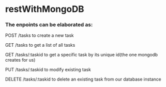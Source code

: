 # restWithMongoDB

### The enpoints can be elaborated as:

POST /tasks to create a new task

GET /tasks to get a list of all tasks

GET /tasks/:taskid to get a specific task by its unique id(the one mongodb creates for us)

PUT /tasks/:taskid to modify existing task

DELETE /tasks/:taskid to delete an existing task from our database instance
